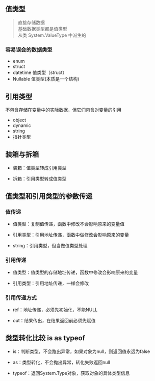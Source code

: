 ## 值类型
> 直接存储数据  
> 基础数据类型都是值类型  
> 从类 System.ValueType 中派生的

### 容易误会的数据类型
* enum 
* struct
* datetime 值类型（struct）
* Nullable 值类型(本质是一个结构)

## 引用类型
不包含存储在变量中的实际数据，但它们包含对变量的引用

* object
* dynamic
* string
* 指针类型

## 装箱与拆箱
* 装箱：值类型转成引用类型

* 拆箱：引用类型转成值类型

## 值类型和引用类型的参数传递

### 值传递
* 值类型：复制值传递，函数中修改不会影响原来的变量值

* 引用类型：引用地址传递，函数中做修改会影响原来的变量

* string：引用类型，但当做值类型处理

### 引用传递
* 值类型：值类型的存储地址传递，函数中修改会影响原来的变量

* 引用类型：引用地址传递，一样会修改

### 引用传递方式
* ref：地址传递，必须先初始化，不能NULL

* out：结果传出，在结果返回前必须先赋值

## 类型转化比较 is as typeof
* is：判断类型，不会跑出异常，如果对象为null，则返回值永远为false

* as：类型转化，不会抛出异常，转化失败返回null

* typeof：返回System.Type对象，获取对象的具体类型信息
